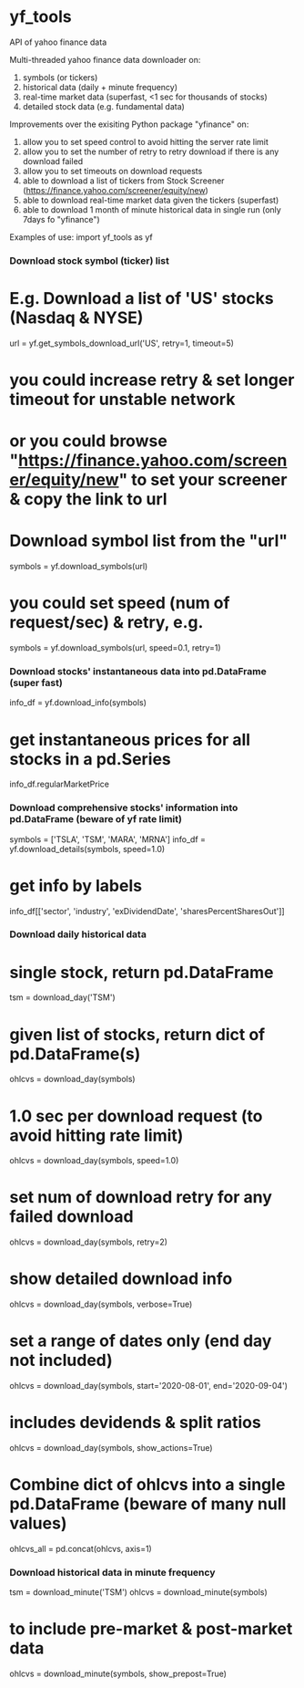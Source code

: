 # yf_tools
API of yahoo finance data

Multi-threaded yahoo finance data downloader on:
1) symbols (or tickers)
2) historical data (daily + minute frequency)
3) real-time market data (superfast, <1 sec for thousands of stocks)
4) detailed stock data (e.g. fundamental data)

Improvements over the exisiting Python package "yfinance" on:
1) allow you to set speed control to avoid hitting the server rate limit
2) allow you to set the number of retry to retry download if there is any download failed
3) allow you to set timeouts on download requests
4) able to download a list of tickers from Stock Screener (https://finance.yahoo.com/screener/equity/new)
5) able to download real-time market data given the tickers (superfast)
6) able to download 1 month of minute historical data in single run (only 7days fo "yfinance")



Examples of use:
import yf_tools as yf


### Download stock symbol (ticker) list
# E.g. Download a list of 'US' stocks (Nasdaq & NYSE)
url = yf.get_symbols_download_url('US', retry=1, timeout=5)

# you could increase retry & set longer timeout for unstable network
# or you could browse "https://finance.yahoo.com/screener/equity/new" to set your screener & copy the link to url

# Download symbol list from the "url"
symbols = yf.download_symbols(url)
# you could set speed (num of request/sec) & retry, e.g.
symbols = yf.download_symbols(url, speed=0.1, retry=1)


### Download stocks' instantaneous data into pd.DataFrame (super fast)
info_df = yf.download_info(symbols)

# get instantaneous prices for all stocks in a pd.Series
info_df.regularMarketPrice


### Download comprehensive stocks' information into pd.DataFrame (beware of yf rate limit)
symbols = ['TSLA', 'TSM', 'MARA', 'MRNA']
info_df = yf.download_details(symbols, speed=1.0)

# get info by labels
info_df[['sector', 'industry', 'exDividendDate', 'sharesPercentSharesOut']]


### Download daily historical data

# single stock, return pd.DataFrame
tsm = download_day('TSM')

# given list of stocks, return dict of pd.DataFrame(s)
ohlcvs = download_day(symbols)

# 1.0 sec per download request (to avoid hitting rate limit)
ohlcvs = download_day(symbols, speed=1.0)

# set num of download retry for any failed download
ohlcvs = download_day(symbols, retry=2)

# show detailed download info
ohlcvs = download_day(symbols, verbose=True)

# set a range of dates only (end day not included)
ohlcvs = download_day(symbols, start='2020-08-01', end='2020-09-04')

# includes devidends & split ratios
ohlcvs = download_day(symbols, show_actions=True)

# Combine dict of ohlcvs into a single pd.DataFrame (beware of many null values)
ohlcvs_all = pd.concat(ohlcvs, axis=1)


### Download historical data in minute frequency
tsm = download_minute('TSM')
ohlcvs = download_minute(symbols)

# to include pre-market & post-market data
ohlcvs = download_minute(symbols, show_prepost=True)
